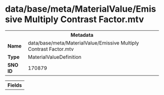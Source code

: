 <h1>data/base/meta/MaterialValue/Emissive Multiply Contrast Factor.mtv</h1><table><tr><th colspan="100%">Metadata</th></tr><tr><td><b>Name</b></td><td>data/base/meta/MaterialValue/Emissive Multiply Contrast Factor.mtv</td></tr><tr><td><b>Type</b></td><td>MaterialValueDefinition</td></tr><tr><td><b>SNO ID</b></td><td>170879</td></tr></table>

<table><tr><th colspan="100%">Fields</th></tr></table>

